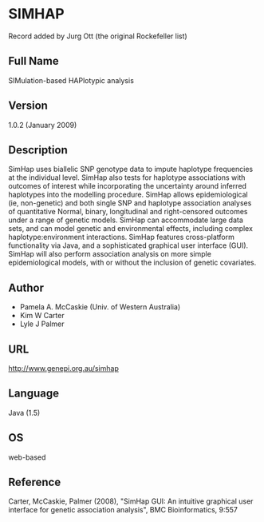 # SIMHAP
Record added by Jurg Ott (the original Rockefeller list)

## Full Name
SIMulation-based HAPlotypic analysis

## Version
1.0.2 (January 2009)

## Description
SimHap uses biallelic SNP genotype data to impute haplotype frequencies at the individual level. SimHap also tests for haplotype associations with outcomes of interest while incorporating the uncertainty around inferred haplotypes into the modelling procedure. SimHap allows epidemiological (ie, non-genetic) and both single SNP and haplotype association analyses of quantitative Normal, binary, longitudinal and right-censored outcomes under a range of genetic models. SimHap can accommodate large data sets, and can model genetic and environmental effects, including complex haplotype:environment interactions. SimHap features cross-platform functionality via Java, and a sophisticated graphical user interface (GUI). SimHap will also perform association analysis on more simple epidemiological models, with or without the inclusion of genetic covariates.

## Author
* Pamela A. McCaskie (Univ. of Western Australia)
* Kim W Carter
* Lyle J Palmer

## URL
http://www.genepi.org.au/simhap

## Language
Java (1.5)

## OS
web-based

## Reference
Carter, McCaskie, Palmer (2008), "SimHap GUI: An intuitive graphical user interface for genetic association analysis", BMC Bioinformatics, 9:557